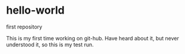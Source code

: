 # hello-world
first repository

This is my first time working on git-hub. Have heard about it, but never understood it, so this is my test run.
